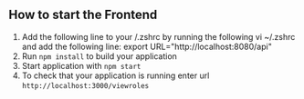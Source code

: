 How to start the Frontend
---
1. Add the following line to your /.zshrc by running the following vi ~/.zshrc and add the following line:
export URL="http://localhost:8080/api"
1. Run `npm install` to build your application
1. Start application with `npm start`
1. To check that your application is running enter url `http://localhost:3000/viewroles`


